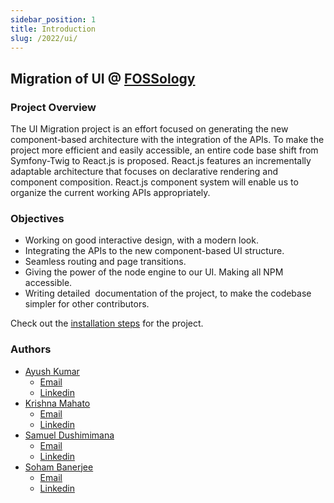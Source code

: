 ```yaml
---
sidebar_position: 1
title: Introduction
slug: /2022/ui/
---
```

<!--
SPDX-License-Identifier: CC-BY-SA-4.0

SPDX-FileCopyrightText: 2022 Gaurav Mishra <mishra.gaurav@siemens.com>
SPDX-FileCopyrightTest: 2022 Siemens AG
-->


## Migration of UI @ [FOSSology](https://github.com/fossology)

### Project Overview

The UI Migration project is an effort focused on generating the new
component-based architecture with the integration of the APIs. To make the
project more efficient and easily accessible, an entire code base shift from
Symfony-Twig to React.js is proposed. React.js features an incrementally
adaptable architecture that focuses on declarative rendering and component
composition. React.js component system will enable us to organize the current
working APIs appropriately.

### Objectives

- Working on good interactive design, with a modern look.
- Integrating the APIs to the new component-based UI structure.
- Seamless routing and page transitions.
- Giving the power of the node engine to our UI. Making all NPM accessible.
- Writing detailed ​ documentation of the project, to make the
  codebase simpler for other contributors.

Check out the [installation steps](installation) for the project.

### Authors

- [Ayush Kumar](https://github.com/Ayush7614)
  - [Email](mailto:ayushknj3@gmail.com)
  - [Linkedin](https://www.linkedin.com/in/ayush-kumar-984443191/)
- [Krishna Mahato](https://github.com/krishna9304)
  - [Email](mailto:)
  - [Linkedin](https://linkedin.com/)
- [Samuel Dushimimana](https://github.com/dushimsam)
  - [Email](mailto:)
  - [Linkedin](https://linkedin.com/)
- [Soham Banerjee](https://github.com/soham4abc)
  - [Email](mailto:)
  - [Linkedin](https://linkedin.com/)
